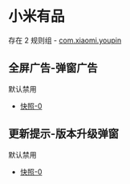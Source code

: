 # 小米有品

存在 2 规则组 - [com.xiaomi.youpin](/src/apps/com.xiaomi.youpin.ts)

## 全屏广告-弹窗广告

默认禁用

- [快照-0](https://i.gkd.li/i/12836727)

## 更新提示-版本升级弹窗

默认禁用

- [快照-0](https://i.gkd.li/i/12836775)
